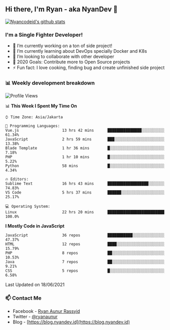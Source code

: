 ## Hi there, I'm Ryan - aka NyanDev 👋

[![Nyancodeid's github stats](https://github-readme-stats.vercel.app/api?username=nyancodeid)](https://github.com/nyancodeid/nyancodeid)

### I'm a Single Fighter Developer!
- 🔭 I’m currently working on a ton of side project!
- 🌱 I’m currently learning about DevOps specially Docker and K8s
- 👯 I’m looking to collaborate with other developer
- 🥅 2020 Goals: Contribute more to Open Source projects
- ⚡ Fun fact: I love cooking, finding bug and create unfinished side project 

### 📊 Weekly development breakdown

<!--START_SECTION:waka-->
![Profile Views](http://img.shields.io/badge/Profile%20Views-7-blue)

📊 **This Week I Spent My Time On** 

```text
⌚︎ Time Zone: Asia/Jakarta

💬 Programming Languages: 
Vue.js                   13 hrs 42 mins      ███████████████░░░░░░░░░░   61.34% 
JavaScript               2 hrs 59 mins       ███░░░░░░░░░░░░░░░░░░░░░░   13.38% 
Blade Template           1 hr 36 mins        █░░░░░░░░░░░░░░░░░░░░░░░░   7.18% 
PHP                      1 hr 10 mins        █░░░░░░░░░░░░░░░░░░░░░░░░   5.22% 
Python                   58 mins             █░░░░░░░░░░░░░░░░░░░░░░░░   4.34%

🔥 Editors: 
Sublime Text             16 hrs 43 mins      ██████████████████░░░░░░░   74.83% 
VS Code                  5 hrs 37 mins       ██████░░░░░░░░░░░░░░░░░░░   25.17%

💻 Operating System: 
Linux                    22 hrs 20 mins      █████████████████████████   100.0%

```

**I Mostly Code in JavaScript** 

```text
JavaScript               36 repos            ███████████░░░░░░░░░░░░░░   47.37% 
HTML                     12 repos            ████░░░░░░░░░░░░░░░░░░░░░   15.79% 
PHP                      8 repos             ██░░░░░░░░░░░░░░░░░░░░░░░   10.53% 
Java                     7 repos             ██░░░░░░░░░░░░░░░░░░░░░░░   9.21% 
CSS                      5 repos             █░░░░░░░░░░░░░░░░░░░░░░░░   6.58%

```



 Last Updated on 18/06/2021
<!--END_SECTION:waka-->

### 📫 Contact Me
- Facebook - [Ryan Aunur Rassyid](https://facebook.com/ryan.hac)
- Twitter - [@ryanaunur](https://twitter.com/ryanaunur)
- Blog - [https://blog.nyandev.id](https://blog.nyandev.id)
